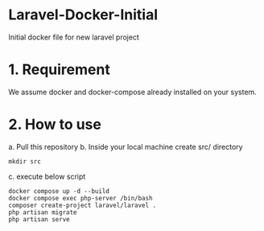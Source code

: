 # Laravel-Docker-Initial
Initial docker file for new laravel project

# 1. Requirement
We assume docker and docker-compose already installed on your system.

# 2. How to use
a. Pull this repository
b. Inside your local machine create src/ directory
```
mkdir src
```
c. execute below script
```
docker compose up -d --build
docker compose exec php-server /bin/bash
composer create-project laravel/laravel .
php artisan migrate
php artisan serve
```
